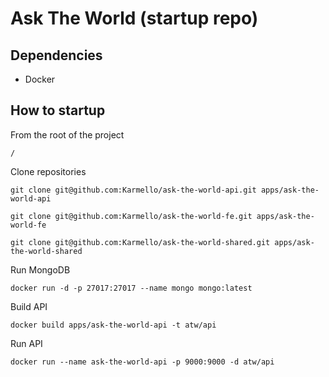 # Ask The World (startup repo)

## Dependencies

- Docker

## How to startup

From the root of the project

```
/
```

Clone repositories

```
git clone git@github.com:Karmello/ask-the-world-api.git apps/ask-the-world-api
```

```
git clone git@github.com:Karmello/ask-the-world-fe.git apps/ask-the-world-fe
```

```
git clone git@github.com:Karmello/ask-the-world-shared.git apps/ask-the-world-shared
```

Run MongoDB

```
docker run -d -p 27017:27017 --name mongo mongo:latest
```

Build API

```
docker build apps/ask-the-world-api -t atw/api
```

Run API

```
docker run --name ask-the-world-api -p 9000:9000 -d atw/api
```
